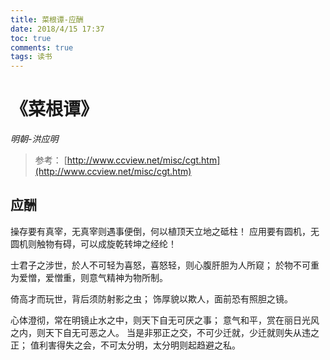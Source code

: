 ```yaml
---
title: 菜根谭-应酬
date: 2018/4/15 17:37
toc: true
comments: true
tags: 读书
---
```

# 《菜根谭》
*明朝-洪应明*
> 参考： [http://www.ccview.net/misc/cgt.htm](http://www.ccview.net/misc/cgt.htm)

## 应酬

操存要有真宰，无真宰则遇事便倒，何以植顶天立地之砥柱！
应用要有圆机，无圆机则触物有碍，可以成旋乾转坤之经纶！

士君子之涉世，於人不可轻为喜怒，喜怒轻，则心腹肝胆为人所窥；
於物不可重为爱憎，爱憎重，则意气精神为物所制。

倚高才而玩世，背后须防射影之虫；
饰厚貌以欺人，面前恐有照胆之镜。

心体澄彻，常在明镜止水之中，则天下自无可厌之事；
意气和平，赏在丽日光风之内，则天下自无可恶之人。
当是非邪正之交，不可少迁就，少迁就则失从违之正；
值利害得失之会，不可太分明，太分明则起趋避之私。

















